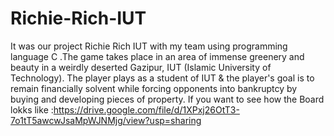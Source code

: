 # Richie-Rich-IUT
It was our project Richie Rich IUT with my team using programming language C .The game takes place in an area of immense greenery and beauty in a weirdly deserted Gazipur,  IUT (Islamic University of Technology). The player plays as a student of IUT & the player's goal is to remain financially solvent while forcing opponents into bankruptcy by buying and developing pieces of property.
If you want to see how the Board lokks like :https://drive.google.com/file/d/1XPxj26OtT3-7o1tT5awcwJsaMpWJNMjg/view?usp=sharing
